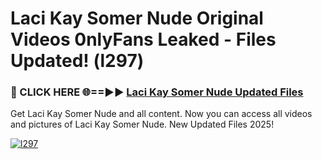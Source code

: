 # Laci Kay Somer Nude Original Videos 0nlyFans Leaked - Files Updated! (l297)

<h3>🔴 CLICK HERE 🌐==►► <a href="https://tinyurl.com/52m3yx9h" rel="nofollow">Laci Kay Somer Nude Updated Files</a></h3>

Get Laci Kay Somer Nude and all content. Now you can access all videos and pictures of Laci Kay Somer Nude. New Updated Files 2025!

[![l297](https://i.imgur.com/TnHtlc8.gif)](https://tinyurl.com/52m3yx9h)
